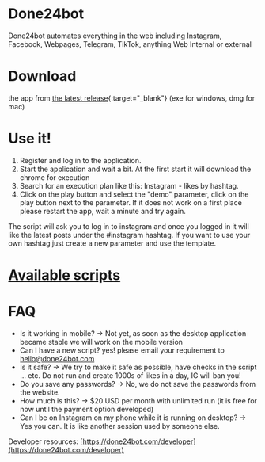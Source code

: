 <script type="text/javascript" src="/chat.js" ></script>
<script type="text/javascript" src="/google.js" ></script>

# Done24bot
Done24bot automates everything in the web including Instagram, Facebook, Webpages, Telegram, TikTok, anything Web Internal or external

# Download 
the app from [the latest release](https://github.com/xshopper/done24bot/releases/latest){:target="_blank"} (exe for windows, dmg for mac)

# Use it!
1. Register and log in to the application.
2. Start the application and wait a bit. At the first start it will download the chrome for execution
3. Search for an execution plan like this: Instagram - likes by hashtag.
4. Click on the play button and select the "demo" parameter, click on the play button next to the parameter.
If it does not work on a first place please restart the app, wait a minute and try again.

The script will ask you to log in to instagram and once you logged in it will like the latest posts under the #instagram hashtag.
If you want to use your own hashtag just create a new parameter and use the template.

# [Available scripts](https://done24bot.com/developer)

# FAQ
* Is it working in mobile? -> Not yet, as soon as the desktop application became stable we will work on the mobile version
* Can I have a new script? yes! please email your requirement to hello@done24bot.com
* Is it safe? -> We try to make it safe as possible, have checks in the script ... etc. Do not run and create 1000s of likes in a day, IG will ban you!
* Do you save any passwords? -> No, we do not save the passwords from the website.
* How much is this? -> $20 USD per month with unlimited run (it is free for now until the payment option developed)
* Can I be on Instagram on my phone while it is running on desktop? -> Yes you can. It is like another session used by someone else.

Developer resources: [https://done24bot.com/developer](https://done24bot.com/developer)
